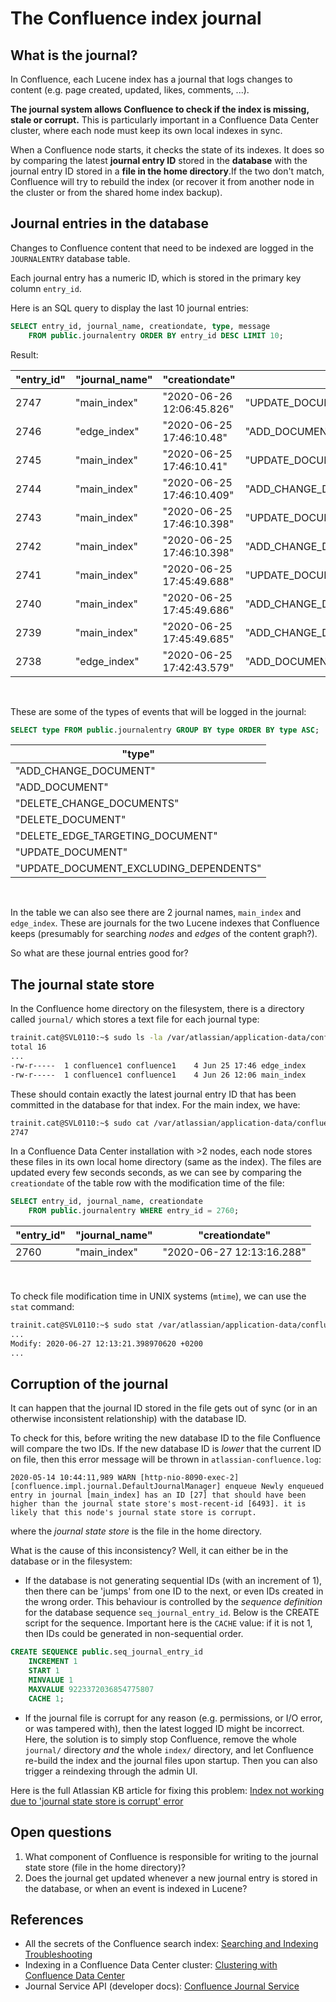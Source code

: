 # The Confluence index journal

## What is the journal?

In Confluence, each Lucene index has a journal that logs changes to content (e.g. page created, updated, likes, comments, ...).

**The journal system allows Confluence to check if the index is missing, stale or corrupt.** This is particularly important in a Confluence Data Center cluster, where each node must keep its own local indexes in sync.

When a Confluence node starts, it checks the state of its indexes. It does so by comparing the latest **journal entry ID** stored in the **database** with the journal entry ID stored in a **file in the home directory**.If the two don't match, Confluence will try to rebuild the index (or recover it from another node in the cluster or from the shared home index backup).

## Journal entries in the database

Changes to Confluence content that need to be indexed are logged in the `JOURNALENTRY` database table.

Each journal entry has a numeric ID, which is stored in the primary key column `entry_id`.

Here is an SQL query to display the last 10 journal entries:

```sql
SELECT entry_id, journal_name, creationdate, type, message
	FROM public.journalentry ORDER BY entry_id DESC LIMIT 10;
```
Result:

| "entry_id" | "journal_name" | "creationdate"            | "type"                                 | "message"                                                                                                                           |
|------------|----------------|---------------------------|----------------------------------------|-------------------------------------------------------------------------------------------------------------------------------------|
| 2747       | "main_index"   | "2020-06-26 12:06:45.826" | "UPDATE_DOCUMENT"                      | "com.atlassian.confluence.user.PersonalInformation-360562"                                                                          |
| 2746       | "edge_index"   | "2020-06-25 17:46:10.48"  | "ADD_DOCUMENT"                         | "{"edgeId":"8847363","userKey":"8a8180d16eeb899b01725f3b3aee01b8","targetId":8847363,"date":1593099970397,"typeKey":"page.create"}" |
| 2745       | "main_index"   | "2020-06-25 17:46:10.41"  | "UPDATE_DOCUMENT_EXCLUDING_DEPENDENTS" | "com.atlassian.confluence.pages.Page-8847363"                                                                                       |
| 2744       | "main_index"   | "2020-06-25 17:46:10.409" | "ADD_CHANGE_DOCUMENT"                  | "com.atlassian.confluence.pages.Page-8847363"                                                                                       |
| 2743       | "main_index"   | "2020-06-25 17:46:10.398" | "UPDATE_DOCUMENT"                      | "com.atlassian.confluence.pages.Page-8847363"                                                                                       |
| 2742       | "main_index"   | "2020-06-25 17:46:10.398" | "ADD_CHANGE_DOCUMENT"                  | "com.atlassian.confluence.pages.Page-8847363"                                                                                       |
| 2741       | "main_index"   | "2020-06-25 17:45:49.688" | "UPDATE_DOCUMENT"                      | "com.atlassian.confluence.pages.Page-7798922"                                                                                       |
| 2740       | "main_index"   | "2020-06-25 17:45:49.686" | "ADD_CHANGE_DOCUMENT"                  | "com.atlassian.confluence.pages.Page-7798922"                                                                                       |
| 2739       | "main_index"   | "2020-06-25 17:45:49.685" | "ADD_CHANGE_DOCUMENT"                  | "com.atlassian.confluence.pages.Page-8847361"                                                                                       |
| 2738       | "edge_index"   | "2020-06-25 17:42:43.579" | "ADD_DOCUMENT"                         | "{"edgeId":"7798922","userKey":"8a8180d16eeb899b01725f3b3aee01b8","targetId":7798922,"date":1593098225370,"typeKey":"page.create"}" |


<br>

These are some of the types of events that will be logged in the journal:

```sql
SELECT type FROM public.journalentry GROUP BY type ORDER BY type ASC;
```

| "type"                                 |
|----------------------------------------|
| "ADD_CHANGE_DOCUMENT"                  |
| "ADD_DOCUMENT"                         |
| "DELETE_CHANGE_DOCUMENTS"              |
| "DELETE_DOCUMENT"                      |
| "DELETE_EDGE_TARGETING_DOCUMENT"       |
| "UPDATE_DOCUMENT"                      |
| "UPDATE_DOCUMENT_EXCLUDING_DEPENDENTS" |

<br>

In the table we can also see there are 2 journal names, `main_index` and `edge_index`. These are journals for the two Lucene indexes that Confluence keeps (presumably for searching _nodes_ and _edges_ of the content graph?).

So what are these journal entries good for?

## The journal state store

In the Confluence home directory on the filesystem, there is a directory called `journal/` which stores a text file for each journal type:

```bash
trainit.cat@SVL0110:~$ sudo ls -la /var/atlassian/application-data/confluence/journal
total 16
...
-rw-r-----  1 confluence1 confluence1    4 Jun 25 17:46 edge_index
-rw-r-----  1 confluence1 confluence1    4 Jun 26 12:06 main_index
```

These should contain exactly the latest journal entry ID that has been committed in the database for that index. For the main index, we have:

```bash
trainit.cat@SVL0110:~$ sudo cat /var/atlassian/application-data/confluence/journal/main_index
2747
```

In a Confluence Data Center installation with >2 nodes, each node stores these files in its own local home directory (same as the index). The files are updated every few seconds seconds, as we can see by comparing the `creationdate` of the table row with the modification time of the file:

```sql
SELECT entry_id, journal_name, creationdate
	FROM public.journalentry WHERE entry_id = 2760;
```

| "entry_id" | "journal_name" | "creationdate"            |
|------------|----------------|---------------------------|
| 2760       | "main_index"   | "2020-06-27 12:13:16.288" |


<br>

To check file modification time in UNIX systems (`mtime`), we can use the `stat` command:

```bash
trainit.cat@SVL0110:~$ sudo stat /var/atlassian/application-data/confluence/journal/main_index
...
Modify: 2020-06-27 12:13:21.398970620 +0200
...
```

## Corruption of the journal

It can happen that the journal ID stored in the file gets out of sync (or in an otherwise inconsistent relationship) with the database ID.

To check for this, before writing the new database ID to the file Confluence will compare the two IDs. If the new database ID is _lower_ that the current ID on file, then this error message will be thrown in `atlassian-confluence.log`:

```
2020-05-14 10:44:11,989 WARN [http-nio-8090-exec-2] [confluence.impl.journal.DefaultJournalManager] enqueue Newly enqueued entry in journal [main_index] has an ID [27] that should have been higher than the journal state store's most-recent-id [6493]. it is likely that this node's journal state store is corrupt.
```

where the _journal state store_ is the file in the home directory.

What is the cause of this inconsistency? Well, it can either be in the database or in the filesystem:

- If the database is not generating sequential IDs (with an increment of 1), then there can be 'jumps' from one ID to the next, or even IDs created in the wrong order. This behaviour is controlled by the _sequence definition_ for the database sequence `seq_journal_entry_id`. Below is the CREATE script for the sequence. Important here is the `CACHE` value: if it is not 1, then IDs could be generated in non-sequential order.

```sql
CREATE SEQUENCE public.seq_journal_entry_id
    INCREMENT 1
    START 1
    MINVALUE 1
    MAXVALUE 9223372036854775807
    CACHE 1;
```

- If the journal file is corrupt for any reason (e.g. permissions, or I/O error, or was tampered with), then the latest logged ID might be incorrect. Here, the solution is to simply stop Confluence, remove the whole `journal/` directory _and_ the whole `index/` directory, and let Confluence re-build the index and the journal files upon startup. Then you can also trigger a reindexing through the admin UI.

Here is the full Atlassian KB article for fixing this problem: [Index not working due to 'journal state store is corrupt' error](https://confluence.atlassian.com/confkb/index-not-working-due-to-journal-state-store-is-corrupt-error-687023405.html)

## Open questions

1. What component of Confluence is responsible for writing to the journal state store (file in the home directory)?
2. Does the journal get updated whenever a new journal entry is stored in the database, or when an event is indexed in Lucene?

## References

- All the secrets of the Confluence search index: [Searching and Indexing Troubleshooting](https://confluence.atlassian.com/confkb/searching-and-indexing-troubleshooting-180847237.html)
- Indexing in a Confluence Data Center cluster: [Clustering with Confluence Data Center](https://confluence.atlassian.com/doc/clustering-with-confluence-data-center-790795847.html#ClusteringwithConfluenceDataCenter-Indexes)
- Journal Service API (developer docs): [Confluence Journal Service](https://developer.atlassian.com/server/confluence/confluence-journal-service/)
